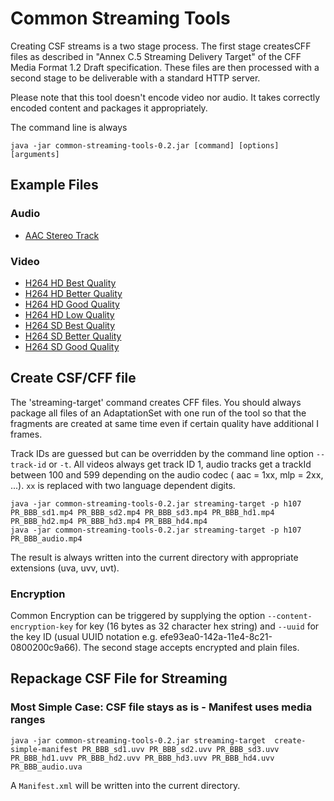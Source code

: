# Common Streaming Tools

Creating CSF streams is a two stage process. The first stage createsCFF files as described in "Annex C.5 Streaming Delivery 
Target" of the CFF Media Format 1.2 Draft specification. These files are then processed with a second stage to be 
deliverable with a standard HTTP server. 

Please note that this tool doesn't encode video nor audio. It takes correctly encoded content and packages it appropriately.

The command line is always

```
java -jar common-streaming-tools-0.2.jar [command] [options] [arguments]
```


## Example Files

### Audio

* [AAC Stereo Track](https://castlabs-dl.s3.amazonaws.com/public/drmtoday/sample_media_files_for_packager/PR_testfiles/PR_BBB_audio.mp4)

### Video

* [H264 HD Best Quality](https://castlabs-dl.s3.amazonaws.com/public/drmtoday/sample_media_files_for_packager/PR_testfiles/PR_BBB_hd1.mp4)
* [H264 HD Better Quality](https://castlabs-dl.s3.amazonaws.com/public/drmtoday/sample_media_files_for_packager/PR_testfiles/PR_BBB_hd2.mp4)
* [H264 HD Good Quality](https://castlabs-dl.s3.amazonaws.com/public/drmtoday/sample_media_files_for_packager/PR_testfiles/PR_BBB_hd3.mp4)
* [H264 HD Low Quality](https://castlabs-dl.s3.amazonaws.com/public/drmtoday/sample_media_files_for_packager/PR_testfiles/PR_BBB_hd4.mp4)
* [H264 SD Best Quality](https://castlabs-dl.s3.amazonaws.com/public/drmtoday/sample_media_files_for_packager/PR_testfiles/PR_BBB_sd1.mp4)
* [H264 SD Better Quality](https://castlabs-dl.s3.amazonaws.com/public/drmtoday/sample_media_files_for_packager/PR_testfiles/PR_BBB_sd2.mp4)
* [H264 SD Good Quality](https://castlabs-dl.s3.amazonaws.com/public/drmtoday/sample_media_files_for_packager/PR_testfiles/PR_BBB_sd3.mp4)


## Create CSF/CFF file

The 'streaming-target' command creates CFF files. You should always package all files of an AdaptationSet with one run of
the tool so that the fragments are created at same time even if certain quality have additional I frames.

Track IDs are guessed but can be overridden by the command line option `--track-id` or `-t`. All videos always get 
track ID 1, audio tracks get a trackId between 100 and 599 depending on the audio codec ( aac = 1xx, mlp = 2xx, ...). 
`xx` is replaced with two language dependent digits. 

```
java -jar common-streaming-tools-0.2.jar streaming-target -p h107 PR_BBB_sd1.mp4 PR_BBB_sd2.mp4 PR_BBB_sd3.mp4 PR_BBB_hd1.mp4 PR_BBB_hd2.mp4 PR_BBB_hd3.mp4 PR_BBB_hd4.mp4 
java -jar common-streaming-tools-0.2.jar streaming-target -p h107 PR_BBB_audio.mp4 
```

The result is always written into the current directory with appropriate extensions (uva, uvv, uvt). 

### Encryption
 
Common Encryption can be triggered by supplying the option `--content-encryption-key` for key (16 bytes as 32
character hex string) and `--uuid` for the key ID (usual UUID notation e.g. efe93ea0-142a-11e4-8c21-0800200c9a66). 
The second stage accepts encrypted and plain files. 


## Repackage CSF File for Streaming


### Most Simple Case: CSF file stays as is - Manifest uses media ranges

```
java -jar common-streaming-tools-0.2.jar streaming-target  create-simple-manifest PR_BBB_sd1.uvv PR_BBB_sd2.uvv PR_BBB_sd3.uvv PR_BBB_hd1.uvv PR_BBB_hd2.uvv PR_BBB_hd3.uvv PR_BBB_hd4.uvv PR_BBB_audio.uva
```

A `Manifest.xml` will be written into the current directory. 


